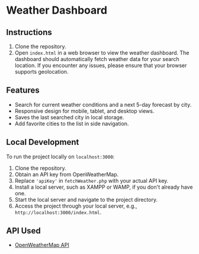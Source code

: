 
# Weather Dashboard

## Instructions

1. Clone the repository.
2. Open `index.html` in a web browser to view the weather dashboard. The dashboard should automatically fetch weather data for your search location. If you encounter any issues, please ensure that your browser supports geolocation.

## Features

- Search for current weather conditions and a next 5-day forecast by city.
- Responsive design for mobile, tablet, and desktop views.
- Saves the last searched city in local storage.
- Add favorite cities to the list in side navigation.

## Local Development

To run the project locally on `localhost:3000`:

1. Clone the repository.
2. Obtain an API key from OpenWeatherMap.
3. Replace `'apiKey'` in `fetchWeather.php` with your actual API key.
4. Install a local server, such as XAMPP or WAMP, if you don't already have one.
5. Start the local server and navigate to the project directory.
6. Access the project through your local server, e.g., `http://localhost:3000/index.html`.

## API Used

- [OpenWeatherMap API](https://openweathermap.org/api)